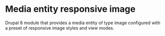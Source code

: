 # Media entity responsive image

Drupal 8 module that provides a media entity of type image configured with a preset of responsive image styles and view modes.
